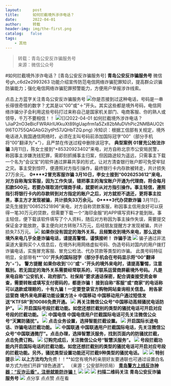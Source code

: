 ```yaml
---
layout:     post
title:      如何拦截境外涉诈电话？
date:       2022-04-01
author:     转载
header-img: img/the-first.png
catalog:   false
tags:
    - 其他
---
```


<blockquote><p>转载：青岛公安反诈骗服务号<br>
来源：微信公众号</p></blockquote>

#如何拦截境外涉诈电话？
[青岛公安反诈骗服务号]
**青岛公安反诈骗服务号**
微信号gh_c6d2e2993263
功能介绍宣传防范电信网络诈骗犯罪知识，提高群众识骗防骗能力；强化电信网络诈骗犯罪预警能力，方便用户举报涉诈线索。

点击上方蓝字关注青岛公安反诈骗服务号
![]({{site.baseurl}}/postimg/wOQ4aVtpQaKTPKKCfiawicehUMvXg3MVVdBuWFCibFr9TBWEMEuaaGKxKokrrdrqf8ibk66IKrGcTQOY1AQqj12kYg.jpeg)你是否接到过这种电话，号码是一串长得很奇怪的数字？尤其是以“00”或“＋”开头。其实这些都是境外号码，电信网络诈骗分子会利用这些号码打过来称自己是国家机关部门、电商客服、你的熟人或领导，千万不要相信！！
![]({{site.baseurl}}/postimg/7NxZR2mlYBkX9yiaLbJCT4BxvPcTicwZrccTrSMqNO1aJicsmu904uMn1cUzJeAu26Fe41TwF0eCf2FI5eMZOa0ug.png)![](2022-04-01
如何拦截境外涉诈电话？\\JiaP2nO3eBicFWRAIrlUKkuXt89IgUapfrm1a5Zx82bMuDVhPic2NMBAUO2t9l6TO755QAGAbG2lytPt57JQHbTZQ.png)
冷知识：根据工信部有关规定，境外电话进入我国通信网络时，必须在主叫号码前添加国际冠字“00”（部分手机将“00”翻译为“+”），且严禁在传送过程中删除该冠字。
**典型案例**
**0****1****冒充公检法诈骗**
3月11日，陈女士接到“+85320923402”来电，对方自称北京市公安局民警，称因事主涉嫌洗钱犯罪，需即刻抓捕事主归案，但因路途较为遥远，只需事主下载一个名为“会议宝”的软件通过屏幕共享的形式，让对方清查银行账户即可免受牢狱之灾。事主受到惊吓，便遵照对方指引操作，最终银行卡内存款被转走，共计损失27万余元。
**0****2********冒充客服诈骗**
3月10日，李女士接到“0026253612”来电，对方自称淘宝客服，因为工作失误，错把事主的淘宝账户开通为代理商，将会每月扣款500元，若要办理取消代理商手续，就要听从对方指引操作。事主轻信，遵照指引将银行卡内的存款转到对方指定的账户之后，对方就拒不退还，更将事主拉黑，事主方才发现被骗，共计损失33万余元。
**0****3********代办贷款诈骗**
3月11日，梁先生接到“00852521896”来电，对方自称贷款客服，称因事主信用良好可以获得一笔30万元的贷款，但需要下载一个“海印金服”的APP填写资料才能到账。事主轻信，便下载该软件填写了个人资料，随后对方称因为事主操作失误，需要提交保证金才能放款，事主便向对方转账7.5万元，后经朋友提醒方才发现被骗，共计损失7.5万元。
![]({{site.baseurl}}/postimg/wOQ4aVtpQaKTPKKCfiawicehUMvXg3MVVdGk8dOy0mQkZceoSV6F7p2YdnpN9ibKZtblBdlQ8eTiaejHKwOKRGibvCQ.gif)
**如果你没有固定的海外关系，且频繁收到境外来电，那么这些境外来电几乎全是诈骗电话，请提高警惕，谨慎接听！**
**诈骗手法**
![]({{site.baseurl}}/postimg/wOQ4aVtpQaKTPKKCfiawicehUMvXg3MVVdeeeSyrH5PnrjgP6BDibZLo0GmIzqr1zKPtygtrs8RPM15vZ4zaLUKPA.jpeg)
骗子通过非法渠道大量购买个人信息后，在境外利用网络虚拟号码、伪造号码对国内的用户拨打诈骗电话，实施冒充客服、冒充公检法、代办贷款等类型的诈骗。
此类号码特征明显，全部带有**“00”**开头的国际冠字（部分手机会在号码显示将“00”翻译为**“+”**）。
**警方提醒**
如果你收到**“00”**或**“+”**开头的境外来电时，请提高警惕，注意甄别。若无固定的海外关系需要经常联系的，可联系运营商屏蔽境外号码。
凡是来电自称“公安机关、政府部门、社保局”要求通话保密，配合调查接受资金审查，需要转账或填写支付密码的，都是诈骗！
接到自称“客服”或“商家”的电话称可以退款或理赔的，十有九骗！一定要登录官方购物网站查询相关信息。
**附各家运营商**
**境外来电屏蔽功能设置方法↓**
**中国移动**
中国移动用户通过短信发送“KTFSR”到10086免费开通。
![]({{site.baseurl}}/postimg/7F37aSO3cxmicajtoQzOxhiczwdMfSibAmnjLgcw8KKIdsMrCNFsxIBlMoFe0fGspzmjEI67QmCj0MoyAVAsbGCsA.jpeg)
再关注微信公众号“中国移动高频骚扰电话防护”。
![]({{site.baseurl}}/postimg/7F37aSO3cxmicajtoQzOxhiczwdMfSibAmnN0hmIrTg6MkicEbkHMSllxpic4ugpF6AuLK3fND0laec2l24QicicKC2gQ.png)
开启国际号段拦截功能。如您还想拦截别的类型的骚扰电话可开启对应号段的拦截功能。
![]({{site.baseurl}}/postimg/7F37aSO3cxmicajtoQzOxhiczwdMfSibAmnX33w2t7noLYZ1fuoABkUarvLGnMaKesn3Zibd8qz7ho143lDeqN7AVA.jpeg)
**中国电信**
中国电信用户拦截国际电话可先关注微信公众号“天翼防骚扰”。
![]({{site.baseurl}}/postimg/7F37aSO3cxmicajtoQzOxhiczwdMfSibAmnKEjMcTiaeictLLKlxy68r1ibAvu0maM6DZClKksTPJwdqzoWt7lLBtNtA.jpeg)
点击业务设置，选择智能拦截设置。
![]({{site.baseurl}}/postimg/7F37aSO3cxmicajtoQzOxhiczwdMfSibAmneiaqRDibJiaJX8g7PD4IpXNl6RB2WicE8AYV0SZc7cLW6oj8kl9dibJ0y1A.jpeg)
开启国际长途电话、诈骗电话拦截功能。
![]({{site.baseurl}}/postimg/7F37aSO3cxmicajtoQzOxhiczwdMfSibAmnVGh2icmmfyNsib7y8YfTldXqLbfFicKQ7nurx4ibHfJ0aU489dCnC6C06w.jpeg)
**中国联通**
中国联通用户拦截国际电话，先关注微信公众号“中国联通微厅”。点击办理，选择智慧沃服务，找到页面内的防骚扰拦截，点击免费订购。
![]({{site.baseurl}}/postimg/7F37aSO3cxmicajtoQzOxhiczwdMfSibAmnjkxRLbhdVF1tE3letojasObBdwZHibUfNpBZWIOorrtHfv5TicziciaFoA.jpeg)
订购完成后，关注微信公众号“智慧沃服务”。
![]({{site.baseurl}}/postimg/7F37aSO3cxmicajtoQzOxhiczwdMfSibAmnNYIMnGfJG1d3txE8nlBvTkSuAF89QRicCicBKQUHuBWl7G0iaicykdz1Cw.jpeg)
号段拦截功能内开启国际电话的拦截功能。如您还想拦截别的类型的骚扰电话可开启对应号段的拦截功能。另外，骚扰类型设置功能还可拦截9种类型的骚扰电话。
![]({{site.baseurl}}/postimg/7F37aSO3cxmicajtoQzOxhiczwdMfSibAmnVFjqPJ9e1DKkia9rC4PKFVmqynd2tlujBMPibJaJ5LLGGfsPW2Bvyibzw.jpeg)
![]({{site.baseurl}}/postimg/ibl6u6nJ01g9icia42icDbWWvO2ObicnIUHjwQKVp30YzLS8xSInYupoEXAKjYeYDibY50CgKLz6ViaDjTjuRqUqaae0w.png)
特别提示
![]({{site.baseurl}}/postimg/K8beZoNWDcUm9I6ia4UU97K1XHrQx2PavruEm3xAL2W3Vd7JxrB8PLXtmT5JkwqpC9Dg9hEmtVZkY2hibnlkib0Qg.png)
以上方法均为**免费！！**如您有境外的亲朋好友要通联也可通过设置白名单方式为他们开辟“绿色通道”。
（来源：公安部刑侦局）
**[青岛警方上线反诈神器：“反诈云盾”，注册就能防诈骗！](https://mp.weixin.qq.com/s?__biz=MzkwODIyMjQyOA==&mid=2247484570&idx=3&sn=1cfc897c984fa6908153b7a1cd767a05&scene=21#wechat_redirect)**
![]({{site.baseurl}}/postimg/SQy6GkyVO2RqnkRS1LiaCZL680hpVrBQr1W1HjqwNniaw0j7X2HqO9qNGoZBaWL9YMCRdpgk4Hlk1ncEusDUhxhw.jpeg)
![]({{site.baseurl}}/postimg/6xI4h676QXzia5naazW6wFR5ml91zib85OnAdBFSTibic8yWLuWic1rKJBicwSgnqzI9icFMSpImia2H4zZhqLVTr724UA.png)
![]({{site.baseurl}}/postimg/1GjWwxYB3dk0QR6pndF2SISfW55mAuAxDQOiaC2Geq1kE9oibrv0xIEyiazCyo7VubILLicuLicBW77qleN0GPJOTAQ.jpeg)
**扫描二维码关注**
**青岛公安反诈骗**
**服务号**
![]({{site.baseurl}}/postimg/6xI4h676QXzia5naazW6wFR5ml91zib85O2ObvfHFG7tH1qAI6iakIGohmLu4siar1ZzMiawQ7QicgfyZFjriavRic3M6Q.png)
点分享
点点赞
点在看

